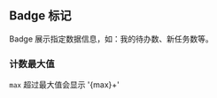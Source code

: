 <div class="demo-header">
<p class="overviewicon">
  <span class="wapi-form-badge"/>
</p>

## Badge 标记

<nova-uxlink widget-name="Badge"></nova-uxlink>

Badge 展示指定数据信息，如：我的待办数、新任务数等。
</div>

### 计数最大值

`max` 超过最大值会显示 '{max}+'

<nova-demo-view link="badge/max.vue"></nova-demo-view>

<br>
